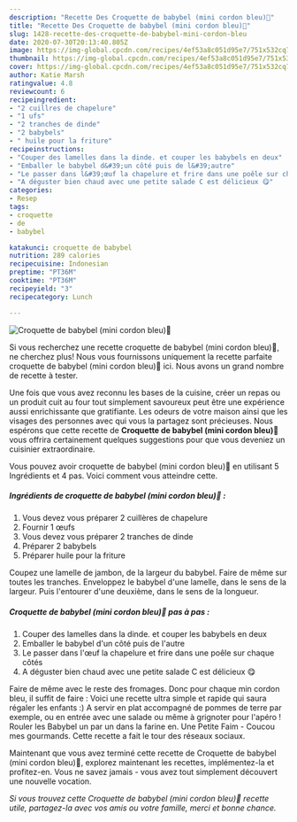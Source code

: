 ```yaml
---
description: "Recette Des Croquette de babybel (mini cordon bleu)🧀"
title: "Recette Des Croquette de babybel (mini cordon bleu)🧀"
slug: 1428-recette-des-croquette-de-babybel-mini-cordon-bleu
date: 2020-07-30T20:13:40.805Z
image: https://img-global.cpcdn.com/recipes/4ef53a8c051d95e7/751x532cq70/croquette-de-babybel-mini-cordon-bleu🧀-photo-principale-de-la-recette.jpg
thumbnail: https://img-global.cpcdn.com/recipes/4ef53a8c051d95e7/751x532cq70/croquette-de-babybel-mini-cordon-bleu🧀-photo-principale-de-la-recette.jpg
cover: https://img-global.cpcdn.com/recipes/4ef53a8c051d95e7/751x532cq70/croquette-de-babybel-mini-cordon-bleu🧀-photo-principale-de-la-recette.jpg
author: Katie Marsh
ratingvalue: 4.8
reviewcount: 6
recipeingredient:
- "2 cuillres de chapelure"
- "1 ufs"
- "2 tranches de dinde"
- "2 babybels"
- " huile pour la friture"
recipeinstructions:
- "Couper des lamelles dans la dinde. et couper les babybels en deux"
- "Emballer le babybel d&#39;un côté puis de l&#39;autre"
- "Le passer dans l&#39;œuf la chapelure et frire dans une poêle sur chaque côtés"
- "A déguster bien chaud avec une petite salade C est délicieux 😋"
categories:
- Resep
tags:
- croquette
- de
- babybel

katakunci: croquette de babybel 
nutrition: 289 calories
recipecuisine: Indonesian
preptime: "PT36M"
cooktime: "PT36M"
recipeyield: "3"
recipecategory: Lunch

---
```



![Croquette de babybel (mini cordon bleu)🧀](https://img-global.cpcdn.com/recipes/4ef53a8c051d95e7/751x532cq70/croquette-de-babybel-mini-cordon-bleu🧀-photo-principale-de-la-recette.jpg)

Si vous recherchez une recette croquette de babybel (mini cordon bleu)🧀, ne cherchez plus! Nous vous fournissons uniquement la recette parfaite croquette de babybel (mini cordon bleu)🧀 ici. Nous avons un grand nombre de recette à tester.

Une fois que vous avez reconnu les bases de la cuisine, créer un repas ou un produit cuit au four tout simplement savoureux peut être une expérience aussi enrichissante que gratifiante. Les odeurs de votre maison ainsi que les visages des personnes avec qui vous la partagez sont précieuses. Nous espérons que cette recette de <strong> Croquette de babybel (mini cordon bleu)🧀 </strong> vous offrira certainement quelques suggestions pour que vous deveniez un cuisinier extraordinaire.

<!--inarticleads1-->

Vous pouvez avoir croquette de babybel (mini cordon bleu)🧀 en utilisant 5 Ingrédients et 4 pas. Voici comment vous atteindre cette.

##### Ingrédients de croquette de babybel (mini cordon bleu)🧀 :

1. Vous devez vous préparer 2 cuillères de chapelure
1. Fournir 1 œufs
1. Vous devez vous préparer 2 tranches de dinde
1. Préparer 2 babybels
1. Préparer  huile pour la friture


Coupez une lamelle de jambon, de la largeur du babybel. Faire de même sur toutes les tranches. Enveloppez le babybel d&#39;une lamelle, dans le sens de la largeur. Puis l&#39;entourer d&#39;une deuxième, dans le sens de la longueur. 

<!--inarticleads2-->

##### Croquette de babybel (mini cordon bleu)🧀 pas à pas :

1. Couper des lamelles dans la dinde. et couper les babybels en deux
1. Emballer le babybel d&#39;un côté puis de l&#39;autre
1. Le passer dans l&#39;œuf la chapelure et frire dans une poêle sur chaque côtés
1. A déguster bien chaud avec une petite salade C est délicieux 😋


Faire de même avec le reste des fromages. Donc pour chaque min cordon bleu, il suffit de faire : Voici une recette ultra simple et rapide qui saura régaler les enfants :) A servir en plat accompagné de pommes de terre par exemple, ou en entrée avec une salade ou même à grignoter pour l&#39;apéro ! Rouler les Babybel un par un dans la farine en. Une Petite Faim - Coucou mes gourmands. Cette recette a fait le tour des réseaux sociaux. 

<!--inarticleads1-->

<p>
Maintenant que vous avez terminé cette recette de Croquette de babybel (mini cordon bleu)🧀, explorez maintenant les recettes, implémentez-la et profitez-en. Vous ne savez jamais - vous avez tout simplement découvert une nouvelle vocation.
</p>

<p>
<i>Si vous trouvez cette Croquette de babybel (mini cordon bleu)🧀 recette utile, partagez-la avec vos amis ou votre famille, merci et bonne chance.</i>
</p>
